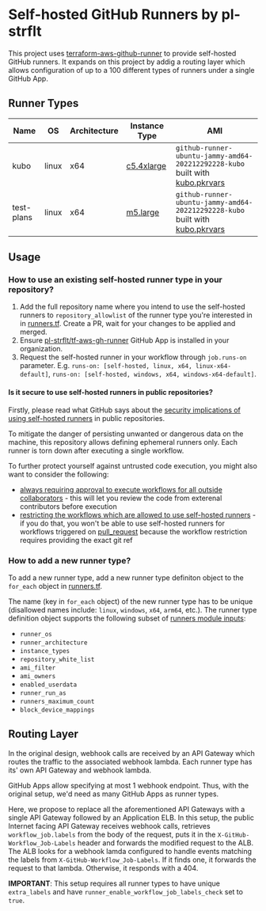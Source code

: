 # Self-hosted GitHub Runners by pl-strflt

This project uses [terraform-aws-github-runner](https://github.com/philips-labs/terraform-aws-github-runner) to provide self-hosted GitHub runners. It expands on this project by addig a routing layer which allows configuration of up to a 100 different types of runners under a single GitHub App.

## Runner Types

| Name | OS | Architecture | Instance Type | AMI |
| --- | --- | --- | --- | --- |
| kubo | linux | x64 | [c5.4xlarge](https://instances.vantage.sh/?selected=c5.4xlarge) | `github-runner-ubuntu-jammy-amd64-202212292228-kubo` built with [kubo.pkrvars](images/ubuntu-jammy/kubo.pkrvars.hcl) |
| test-plans | linux | x64 | [m5.large](https://instances.vantage.sh/?selected=c5.4xlarge) | `github-runner-ubuntu-jammy-amd64-202212292228-kubo` built with [kubo.pkrvars](images/ubuntu-jammy/kubo.pkrvars.hcl) |

## Usage

### How to use an existing self-hosted runner type in your repository?

1. Add the full repository name where you intend to use the self-hosted runners to `repository_allowlist` of the runner type you're interested in in [runners.tf](runners.tf). Create a PR, wait for your changes to be applied and merged.
1. Ensure [pl-strflt/tf-aws-gh-runner](https://github.com/apps/pl-strflt-tf-aws-gh-runner) GitHub App is installed in your organization.
1. Request the self-hosted runner in your workflow through `job.runs-on` parameter. E.g. `runs-on: [self-hosted, linux, x64, linux-x64-default]`, `runs-on: [self-hosted, windows, x64, windows-x64-default]`.

#### Is it secure to use self-hosted runners in public repositories?

Firstly, please read what GitHub says about the [security implications of using self-hosted runners](https://docs.github.com/en/actions/hosting-your-own-runners/about-self-hosted-runners#self-hosted-runner-security) in public repositories.

To mitigate the danger of persisting unwanted or dangerous data on the machine, this repository allows defining ephemeral runners only. Each runner is torn down after executing a single workflow.

To further protect yourself against untrusted code execution, you might also want to consider the following:
- [always requiring approval to execute workflows for all outside collaborators](https://docs.github.com/en/repositories/managing-your-repositorys-settings-and-features/enabling-features-for-your-repository/managing-github-actions-settings-for-a-repository#controlling-changes-from-forks-to-workflows-in-public-repositories) - this will let you review the code from exterenal contributors before execution
- [restricting the workflows which are allowed to use self-hosted runners](https://docs.github.com/en/actions/hosting-your-own-runners/managing-access-to-self-hosted-runners-using-groups#changing-the-access-policy-of-a-self-hosted-runner-group) - if you do that, you won't be able to use self-hosted runners for workflows triggered on [pull_request](https://docs.github.com/en/actions/using-workflows/events-that-trigger-workflows#pull_request) because the workflow restriction requires providing the exact git ref

### How to add a new runner type?

To add a new runner type, add a new runner type definiton object to the `for_each` object in [runners.tf](runners.tf).

The name (key in `for_each` object) of the new runner type has to be unique (disallowed names include: `linux`, `windows`, `x64`, `arm64`, etc.). The runner type definition object supports the following subset of [runners module inputs](https://github.com/philips-labs/terraform-aws-github-runner#inputs):
- `runner_os`
- `runner_architecture`
- `instance_types`
- `repository_white_list`
- `ami_filter`
- `ami_owners`
- `enabled_userdata`
- `runner_run_as`
- `runners_maximum_count`
- `block_device_mappings`

## Routing Layer

In the original design, webhook calls are received by an API Gateway which routes the traffic to the associated webhook lambda. Each runner type has its' own API Gateway and webhook lambda.

GitHub Apps allow specifying at most 1 webhook endpoint. Thus, with the original setup, we'd need as many GitHub Apps as runner types.

Here, we propose to replace all the aforementioned API Gateways with a single API Gateway followed by an Application ELB. In this setup, the public Internet facing API Gateway receives webhook calls, retrieves `workflow_job.labels` from the body of the request, puts it in the `X-GitHub-Workflow_Job-Labels` header and forwards the modified request to the ALB. The ALB looks for a webhook lamda configured to handle events matching the labels from `X-GitHub-Workflow_Job-Labels`. If it finds one, it forwards the request to that lambda. Otherwise, it responds with a 404.

**IMPORTANT**: This setup requires all runner types to have unique `extra_labels` and have `runner_enable_workflow_job_labels_check` set to `true`.
